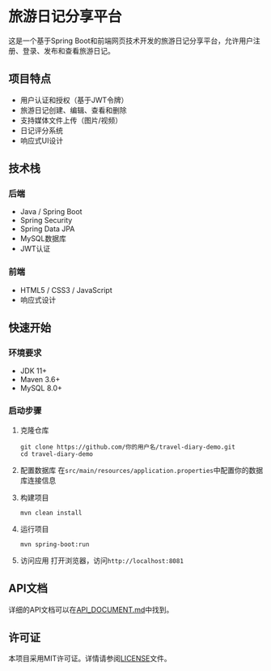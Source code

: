 # 旅游日记分享平台

这是一个基于Spring Boot和前端网页技术开发的旅游日记分享平台，允许用户注册、登录、发布和查看旅游日记。

## 项目特点

- 用户认证和授权（基于JWT令牌）
- 旅游日记创建、编辑、查看和删除
- 支持媒体文件上传（图片/视频）
- 日记评分系统
- 响应式UI设计

## 技术栈

### 后端
- Java / Spring Boot
- Spring Security
- Spring Data JPA
- MySQL数据库
- JWT认证

### 前端
- HTML5 / CSS3 / JavaScript
- 响应式设计

## 快速开始

### 环境要求
- JDK 11+
- Maven 3.6+
- MySQL 8.0+

### 启动步骤

1. 克隆仓库
   ```
   git clone https://github.com/你的用户名/travel-diary-demo.git
   cd travel-diary-demo
   ```

2. 配置数据库
   在`src/main/resources/application.properties`中配置你的数据库连接信息

3. 构建项目
   ```
   mvn clean install
   ```

4. 运行项目
   ```
   mvn spring-boot:run
   ```

5. 访问应用
   打开浏览器，访问`http://localhost:8081`

## API文档

详细的API文档可以在[API_DOCUMENT.md](API_DOCUMENT.md)中找到。

## 许可证

本项目采用MIT许可证。详情请参阅[LICENSE](LICENSE)文件。
